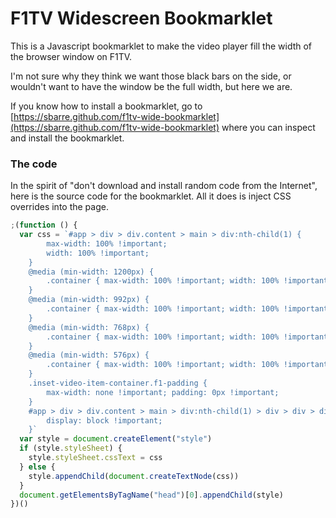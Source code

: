 # F1TV Widescreen Bookmarklet

This is a Javascript bookmarklet to make the video player fill the width of the browser window on F1TV.

I'm not sure why they think we want those black bars on the side, or wouldn't want to have the window be the full width, but here we are.

If you know how to install a bookmarklet, go to [https://sbarre.github.com/f1tv-wide-bookmarklet](https://sbarre.github.com/f1tv-wide-bookmarklet) where you can inspect and install the bookmarklet.

### The code

In the spirit of "don't download and install random code from the Internet", here is the source code for the bookmarklet. All it does is inject CSS overrides into the page.

```js
;(function () {
  var css = `#app > div > div.content > main > div:nth-child(1) {
        max-width: 100% !important;
        width: 100% !important;
    }
    @media (min-width: 1200px) {
        .container { max-width: 100% !important; width: 100% !important; }
    }
    @media (min-width: 992px) {
        .container { max-width: 100% !important; width: 100% !important; }
    }
    @media (min-width: 768px) {
        .container { max-width: 100% !important; width: 100% !important; }
    }
    @media (min-width: 576px) {
        .container { max-width: 100% !important; width: 100% !important; }
    }
    .inset-video-item-container.f1-padding { 
        max-width: none !important; padding: 0px !important; 
    }
    #app > div > div.content > main > div:nth-child(1) > div > div > div > div.inset-video-item-image-container.position-relative.d-flex {
        display: block !important;
    }`
  var style = document.createElement("style")
  if (style.styleSheet) {
    style.styleSheet.cssText = css
  } else {
    style.appendChild(document.createTextNode(css))
  }
  document.getElementsByTagName("head")[0].appendChild(style)
})()
```
